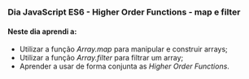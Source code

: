 ### Dia JavaScript ES6 - Higher Order Functions - map e filter

#### Neste dia aprendi a:

- Utilizar a função _Array.map_ para manipular e construir arrays;
- Utilizar a função _Array.filter_ para filtrar um array;
- Aprender a usar de forma conjunta as _Higher Order Functions_.